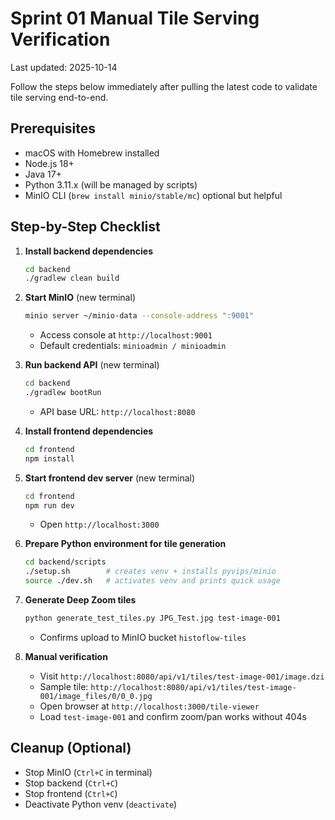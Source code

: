 # Sprint 01 Manual Tile Serving Verification

Last updated: 2025-10-14

Follow the steps below immediately after pulling the latest code to validate tile serving end-to-end.

## Prerequisites

- macOS with Homebrew installed
- Node.js 18+
- Java 17+
- Python 3.11.x (will be managed by scripts)
- MinIO CLI (`brew install minio/stable/mc`) optional but helpful

## Step-by-Step Checklist

1. **Install backend dependencies**
   ```bash
   cd backend
   ./gradlew clean build
   ```

2. **Start MinIO** (new terminal)
   ```bash
   minio server ~/minio-data --console-address ":9001"
   ```
   - Access console at `http://localhost:9001`
   - Default credentials: `minioadmin / minioadmin`

3. **Run backend API** (new terminal)
   ```bash
   cd backend
   ./gradlew bootRun
   ```
   - API base URL: `http://localhost:8080`

4. **Install frontend dependencies**
   ```bash
   cd frontend
   npm install
   ```

5. **Start frontend dev server** (new terminal)
   ```bash
   cd frontend
   npm run dev
   ```
   - Open `http://localhost:3000`

6. **Prepare Python environment for tile generation**
   ```bash
   cd backend/scripts
   ./setup.sh        # creates venv + installs pyvips/minio
   source ./dev.sh   # activates venv and prints quick usage
   ```

7. **Generate Deep Zoom tiles**
   ```bash
   python generate_test_tiles.py JPG_Test.jpg test-image-001
   ```
   - Confirms upload to MinIO bucket `histoflow-tiles`

8. **Manual verification**
   - Visit `http://localhost:8080/api/v1/tiles/test-image-001/image.dzi`
   - Sample tile: `http://localhost:8080/api/v1/tiles/test-image-001/image_files/0/0_0.jpg`
   - Open browser at `http://localhost:3000/tile-viewer`
   - Load `test-image-001` and confirm zoom/pan works without 404s

## Cleanup (Optional)

- Stop MinIO (`Ctrl+C` in terminal)
- Stop backend (`Ctrl+C`)
- Stop frontend (`Ctrl+C`)
- Deactivate Python venv (`deactivate`)
